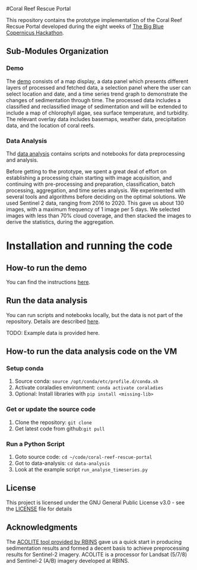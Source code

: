 #Coral Reef Rescue Portal

This repository contains the prototype implementation of the Coral Reef Recsue Portal developed during 
the eight weeks of
[The Big Blue Copernicus Hackathon](https://mothershipmissions.com/thebigblue). 

## Sub-Modules Organization
### Demo

The [demo](demo) consists of a map display, a data panel which presents different layers of processed and fetched data, 
a selection panel where the user can select location and date, 
and a time series trend graph to demonstrate the changes of sedimentation through time. 
The processed data includes a classified and reclassified image of sedimentation 
and will be extended to include a map of chlorophyll algae, sea
surface temperature, and turbidity. 
The relevant overlay data includes basemaps, weather
data, precipitation data, and the location of coral reefs.

### Data Analysis
Thd [data analysis](data-analysis) contains scripts and notebooks for data preprocessing and analysis.
 
Before getting to the prototype, we spent a great deal of effort on establishing a processing
chain starting with image acquisition, and continuing with pre-processing and preparation,
classification, batch processing, aggregation, and time series analysis. We experimented
with several tools and algorithms before deciding on the optimal solutions. We used Sentinel
2 data, ranging from 2016 to 2020. This gave us about 130 images, with a maximum
frequency of 1 image per 5 days. We selected images with less than 70% cloud coverage,
and then stacked the images to derive the statistics, during the aggregation.


# Installation and running the code

## How-to run the demo
You can find the instructions [here](demo/README.md).
## Run the data analysis
You can run scripts and notebooks locally, but the data is not part of the repository. 
Details are described [here](data-analysis/README.md).

TODO: Example data is provided here. 


## How-to run the data analysis code on the VM
### Setup conda
1. Source conda: `source /opt/conda/etc/profile.d/conda.sh`
2. Activate coraladies environment: `conda activate coraladies`
3. Optional: Install libraries with `pip install <missing-lib>`

### Get or update the source code
 1. Clone the repository: `git clone`
 2. Get latest code from github:`git pull`

### Run a Python Script
1. Goto source code: `cd ~/code/coral-reef-rescue-portal`
3. Got to data-analysis: `cd data-analysis`
4. Look at the example script `run_analyse_timeseries.py`


## License

This project is licensed under the GNU General Public License v3.0 - see the [LICENSE](LICENSE) file for details

## Acknowledgments

The [ACOLITE tool provided by RBINS](https://odnature.naturalsciences.be/remsem/software-and-data/acolite) gave us a quick start in producing sedimentation results and formed a decent basis to achieve preprocessing results for Sentinel-2 imagery.
ACOLITE is a processor for Landsat (5/7/8) and Sentinel-2 (A/B) imagery developed at RBINS.



